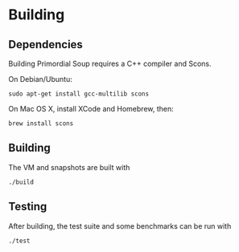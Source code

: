 # Building

## Dependencies

Building Primordial Soup requires a C++ compiler and Scons.

On Debian/Ubuntu:

```
sudo apt-get install gcc-multilib scons
```

On Mac OS X, install XCode and Homebrew, then:

```
brew install scons
```

## Building

The VM and snapshots are built with

```
./build
```

## Testing

After building, the test suite and some benchmarks can be run with

```
./test
```
